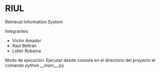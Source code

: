 # RIUL
Retrieval Information System

Integrantes:
* Victor Amador
* Raúl Beltrán
* Lidier Robaina 

Modo de ejecución: Ejecutar desde consola en el directorio del proyecto el comando python \_\_main\_\_.py
